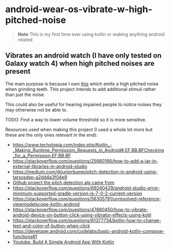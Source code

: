 # android-wear-os-vibrate-w-high-pitched-noise


> __Note__ This is my first time ever using kotlin or making anything android related

## Vibrates an android watch (I have only tested on Galaxy watch 4) when high pitched noises are present

The main purpose is because I own [this](https://mysleepguard.com/) which emits a high pitched noise when grinding teeth.
This project intends to add additional stimuli rather than just the noise.

This could also be useful for hearing impaired people to notice noises they may otherwise not be able to.

TODO: Find a way to lower volume threshold so it is more sensitive. 

Resources used when making this project (I used a whole lot more but these are the only ones relevant in the end):
* https://www.techotopia.com/index.php/Kotlin_-_Making_Runtime_Permission_Requests_in_Android#.EF.BB.BFChecking_for_a_Permission.EF.BB.BF
* https://stackoverflow.com/questions/25660166/how-to-add-a-jar-in-external-libraries-in-android-studio
* https://medium.com/@juniorbump/pitch-detection-in-android-using-tarsosdsp-a2dd4a3f04e9
* [Github project the pitch detection alg came from](https://github.com/JorenSix/TarsosDSP)
* https://stackoverflow.com/questions/69240429/android-studio-error-minimum-supported-gradle-version-is-7-0-2-current-version
* https://stackoverflow.com/questions/56305791/unresolved-reference-viewmodelscope-kotlin-android
* https://stackoverflow.com/questions/47880450/how-to-vibrate-android-device-on-button-click-using-vibrator-effects-using-kotli
* https://stackoverflow.com/questions/61377734/kotlin-how-to-change-text-and-color-of-button-when-click
* https://developer.android.com/codelabs/basic-android-kotlin-compose-functions#1
* [Youtube: Build A Simple Android App With Kotlin](https://www.youtube.com/watch?v=BBWyXo-3JGQ)
